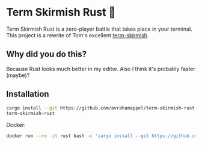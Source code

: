 # Term Skirmish Rust 🦀

Term Skirmish Rust is a zero-player battle that takes place in your terminal. This project is a rewrite of Tom's excellent [term-skirmish](github.com/tom-on-the-internet/term-skirmish).

## Why did you do this?

Because Rust looks much better in my editor. Also I think it's probably faster (maybe)?

## Installation

```bash
cargo install --git https://github.com/avrahamappel/term-skirmish-rust
term-skirmish-rust
```

Docker:

```bash
docker run --rm -it rust bash -c 'cargo install --git https://github.com/avrahamappel/term-skirmish-rust && term-skirmish-rust'
```
